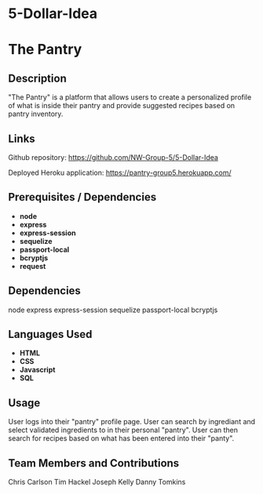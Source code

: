 # 5-Dollar-Idea
# The Pantry

## Description

"The Pantry" is a platform that allows users to create a personalized profile of what is inside their pantry and provide suggested recipes based on pantry inventory.

## Links

Github repository:
https://github.com/NW-Group-5/5-Dollar-Idea

Deployed Heroku application:
https://pantry-group5.herokuapp.com/

## Prerequisites / Dependencies
* **node**
* **express**
* **express-session**
* **sequelize**
* **passport-local**
* **bcryptjs**
* **request**

## Dependencies
node
express
express-session
sequelize
passport-local
bcryptjs

## Languages Used
* **HTML**
* **CSS**
* **Javascript**
* **SQL**

## Usage
User logs into their "pantry" profile page.
User can search by ingrediant and select validated ingredients to in their personal "pantry".
User can then search for recipes based on what has been entered into their "panty".

## Team Members and Contributions
Chris Carlson
Tim Hackel
Joseph Kelly
Danny Tomkins
